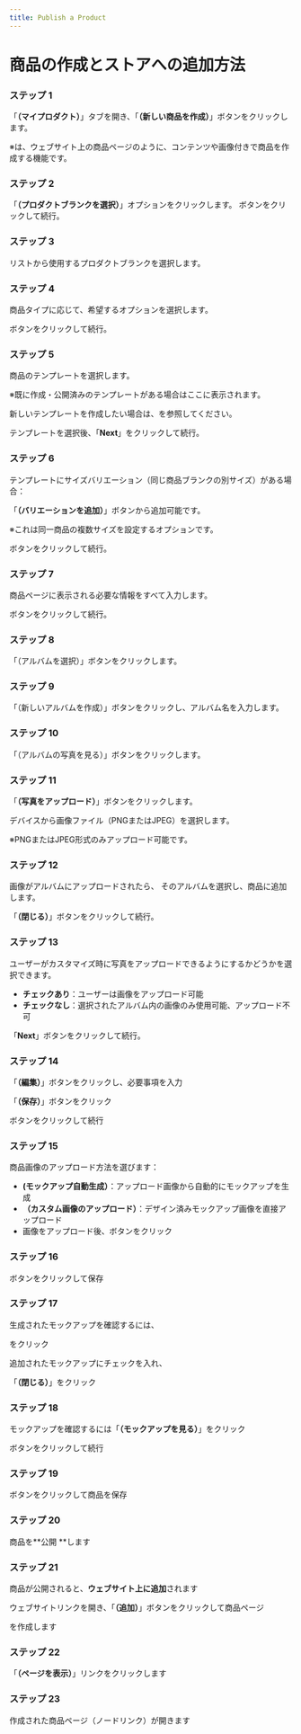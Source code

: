 ```yaml
---
title: Publish a Product
---
```

# **商品の作成とストアへの追加方法**

### **ステップ 1**

「**（マイプロダクト）**」タブを開き、「**（新しい商品を作成）**」ボタンをクリックします。


 ※は、ウェブサイト上の商品ページのように、コンテンツや画像付きで商品を作成する機能です。

###  **ステップ 2**

「**（プロダクトブランクを選択）**」オプションをクリックします。
 ボタンをクリックして続行。

### **ステップ 3**

リストから使用するプロダクトブランクを選択します。

### **ステップ 4**

商品タイプに応じて、希望するオプションを選択します。


 ボタンをクリックして続行。

### **ステップ 5**

商品のテンプレートを選択します。


 ※既に作成・公開済みのテンプレートがある場合はここに表示されます。


 新しいテンプレートを作成したい場合は、を参照してください。


 テンプレートを選択後、「**Next**」をクリックして続行。

### **ステップ 6**

テンプレートにサイズバリエーション（同じ商品ブランクの別サイズ）がある場合：


 「**（バリエーションを追加）**」ボタンから追加可能です。


 ※これは同一商品の複数サイズを設定するオプションです。


 ボタンをクリックして続行。

### **ステップ 7**

商品ページに表示される必要な情報をすべて入力します。


 ボタンをクリックして続行。

### **ステップ 8**

「（アルバムを選択）」ボタンをクリックします。



### **ステップ 9**

「（新しいアルバムを作成）」ボタンをクリックし、アルバム名を入力します。

### **ステップ 10**

「（アルバムの写真を見る）」ボタンをクリックします。

### **ステップ 11**

「**（写真をアップロード）**」ボタンをクリックします。


 デバイスから画像ファイル（PNGまたはJPEG）を選択します。


 ※PNGまたはJPEG形式のみアップロード可能です。

### **ステップ 12**

画像がアルバムにアップロードされたら、
 そのアルバムを選択し、商品に追加します。

「**（閉じる）**」ボタンをクリックして続行。

### **ステップ 13**

ユーザーがカスタマイズ時に写真をアップロードできるようにするかどうかを選択できます。

* **チェックあり**：ユーザーは画像をアップロード可能
* **チェックなし**：選択されたアルバム内の画像のみ使用可能、アップロード不可

「**Next**」ボタンをクリックして続行。

### **ステップ 14**

「**（編集）**」ボタンをクリックし、必要事項を入力


 「**（保存）**」ボタンをクリック


 ボタンをクリックして続行

### **ステップ 15**

商品画像のアップロード方法を選びます：

* **(モックアップ自動生成）**：アップロード画像から自動的にモックアップを生成
* **（カスタム画像のアップロード）**：デザイン済みモックアップ画像を直接アップロード
* 画像をアップロード後、ボタンをクリック

### **ステップ 16**

ボタンをクリックして保存

###  **ステップ 17**

生成されたモックアップを確認するには、


 をクリック


 追加されたモックアップにチェックを入れ、


 「**（閉じる）**」をクリック

### **ステップ 18**



モックアップを確認するには「**（モックアップを見る）**」をクリック


 ボタンをクリックして続行

### **ステップ 19**

ボタンをクリックして商品を保存

### **ステップ 20**

商品を\*\*公開 \*\*します

### **ステップ 21**

商品が公開されると、**ウェブサイト上に追加**されます


 ウェブサイトリンクを開き、「**（追加）**」ボタンをクリックして商品ページ

を作成します

### **ステップ 22**

「**（ページを表示）**」リンクをクリックします

### **ステップ 23**

作成された商品ページ（ノードリンク）が開きます
